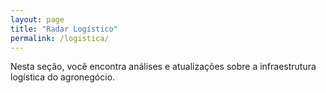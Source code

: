 ```yaml
---
layout: page
title: "Radar Logístico"
permalink: /logistica/
---
```


Nesta seção, você encontra análises e atualizações sobre a infraestrutura logística do agronegócio.
